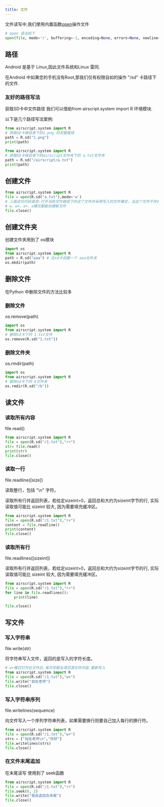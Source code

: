 ```yaml
---
title: 文件
---
```


文件读写中,我们使用内置函数[open](https://docs.python.org/zh-cn/3.8/library/functions.html#open)操作文件

```python
# open 语法如下
open(file, mode='r', buffering=-1, encoding=None, errors=None, newline=None, closefd=True, opener=None)
```

## 路径
Android 是基于 Linux,因此文件系统和Linux 雷同.

在Android 中如果您的手机没有Root,那我们仅有权限自如的操作 "/sd" 卡路径下的文件.

### 友好的路径写法
获取SD卡中文件路径 我们可以借助from airscript.system import R 环境模块.

以下是几个路径写法案例:

```python
from airscript.system import R
# 获取SD卡根目录下的1.png 的完整路径
path = R.sd("1.png") 
print(path)
```

```python
from airscript.system import R
# 获取SD卡根目录下的airscript文件夹下的 a.txt文件夹
path = R.sd("/airscript/a.txt") 
print(path)
```

## 创建文件

```python
from airscript.system import R
file = open(R.sd("a.txt"),mode='w')
# 上面这句代码意思:打开当前文件路径下的这个文件并采用写入的文件模式，当这个文件不存在的时候就会去创建
# w、w+、a+、a模式都能创建新文件
file.close()
```

## 创建文件夹

创建文件夹用到了 os模块

``` python
import os
from airscript.system import R
path = R.sd("aaa") # 在sd卡创建一个 aaa文件夹
os.mkdir(path)
```

## 删除文件
在Python 中删除文件的方法比较多

### 删除文件
os.remove(path)

```python
import os
from airscript.system import R
# 删除sd卡下的 1.txt文件
os.remove(R.sd("1.txt"))
```

### 删除文件夹
os.rmdir(path)

```python
import os
from airscript.system import R
# 删除sd卡下的 b文件夹
os.rmdir(R.sd("/b")) 
```

## 读文件

### 读取所有内容

file.read()

```python
from airscript.system import R
file = open(R.sd("/1.txt"),"r+")
str= file.read()
print(str)
file.close()
```

### 读取一行

file.readline([size])

读取整行，包括 "\n" 字符。

读取所有行并返回列表，若给定sizeint>0，返回总和大约为sizeint字节的行, 实际读取值可能比 sizeint 较大, 因为需要填充缓冲区。

```python
from airscript.system import R
file = open(R.sd("/1.txt"),"r+")
content = file.readline()
print(content)
file.close()
```

### 读取所有行

file.readlines([sizeint])

读取所有行并返回列表，若给定sizeint>0，返回总和大约为sizeint字节的行, 实际读取值可能比 sizeint 较大, 因为需要填充缓冲区。

```python
from airscript.system import R
file = open(R.sd("/1.txt"),"r+")
for line in file.readlines():
    print(line)

file.close()
```

## 写文件

### 写入字符串

file.write(str)

将字符串写入文件，返回的是写入的字符长度。

```python
# w+模式打开此文件后,每次写都会清空源文件内容,重新写入
from airscript.system import R
file = open(R.sd("/1.txt"),"w+")
file.write("自在老师")
file.close()

```

### 写入字符串序列

file.writelines(sequence)

向文件写入一个序列字符串列表，如果需要换行则要自己加入每行的换行符。

```python
from airscript.system import R
file = open(R.sd("/1.txt"),"w+")
strs = ["自在老师\n","你好"]
file.writelines(strs)
file.close()
```

### 在文件末尾追加

在末尾读写 使用到了 seek函数

```python
from airscript.system import R
file = open(R.sd("/1.txt"),"r+")
file.seek(0, 2)
file.write("我会追加在末尾")
file.close()
```




